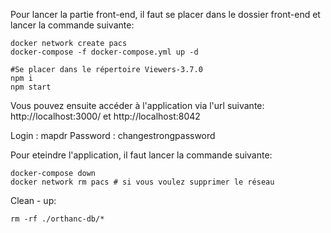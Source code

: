 Pour lancer la partie front-end, il faut se placer dans le dossier front-end et lancer la commande suivante:

```
docker network create pacs
docker-compose -f docker-compose.yml up -d
```
```
#Se placer dans le répertoire Viewers-3.7.0
npm i
npm start
```

Vous pouvez ensuite accéder à l'application via l'url suivante: http://localhost:3000/ et http://localhost:8042

Login : mapdr Password : changestrongpassword

Pour eteindre l'application, il faut lancer la commande suivante:

```
docker-compose down
docker network rm pacs # si vous voulez supprimer le réseau
```

Clean - up:

```
rm -rf ./orthanc-db/*
```
